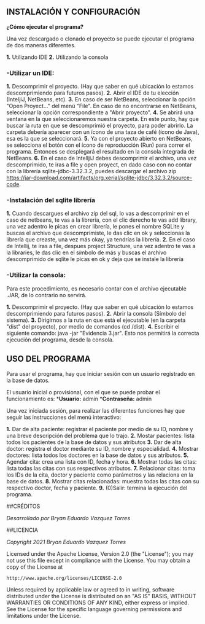 ## INSTALACIÓN Y CONFIGURACIÓN
 
**¿Cómo ejecutar el programa?**

Una vez descargado o clonado el proyecto se puede ejecutar el programa de dos
maneras diferentes.

**1.** Utilizando IDE
**2.** Utilizando la consola

### -Utilizar un IDE:
**1.** Descomprimir el proyecto. (Hay que saber en qué ubicación lo estamos 
   descomprimiendo para futuros pasos).
**2.** Abrir el IDE de tu elección (InteljiJ, NetBeans, etc).
**3.** En caso de ser NetBeans, seleccionar la opción "Open Proyect..." del 
   menú "File". En caso de no encontrarse en NetBeans, seleccionar la opción 
   correspondiente a "Abrir proyecto".
**4.** Se abrirá una ventana en la que seleccionaremos nuestra carpeta. En este 
   punto, hay que buscar la ruta en que se descomprimió el proyecto, para poder 
   abrirlo. La carpeta debería aparecer con un ícono de una taza de café (ícono 
   de Java), esa es la que se seleccionará.
**5.** Ya con el proyecto abierto en NetBeans, se selecciona el botón con el ícono 
   de reproducción (Run) para correr el programa. Entonces se desplegará el 
   resultado en la consola integrada de NetBeans.
**6.** En el caso de IntelljiJ debes descomprimir el archivo, una vez descomprimido, te iras a file 
   y open proyect, en dado caso con no contar con la librería sqlite-jdbc-3.32.3.2, puedes descargar 
   el archivo zip https://jar-download.com/artifacts/org.xerial/sqlite-jdbc/3.32.3.2/source-code.

### -Instalación del sqlite librería
**1.** Cuando descargues el archivo zip del sql, lo vas a descomprimir en el caso de netbeans, 
   te vas a la librería, con el clic derecho te vas add library, una vez adentro le picas en
   crear librería, le pones el nombre SQLite y buscas el archivo que descomprimiste, le das clic
   en ok y seleccionas la librería que creaste, una vez más okay, ya tendrías la librería.
**2.** En el caso de Intellij, te iras a file, despues project Structure, una vez adentro te vas 
   a la libraries, le das clic en el símbolo de más y buscas el archivo descomprimido de sqlite
   le picas en ok y deja que se instale la librería 
 
   
### -Utilizar la consola:
Para este procedimiento, es necesario contar con el archivo ejecutable .JAR, de
lo contrario no servirá.

**1.** Descomprimir el proyecto. (Hay que saber en qué ubicación lo estamos
descomprimiendo para futuros pasos).
**2.** Abrir la consola (Símbolo del sistema).
**3.** Dirigirnos a la ruta en que está el ejecutable (en la carpeta "dist" del
proyecto), por medio de comandos (cd <Tu ruta>/dist).
**4.** Escribir el siguiente comando: java -jar "Evidencia 3.jar". Esto nos permitirá
la correcta ejecución del programa, desde la consola.

 ## USO DEL PROGRAMA
 
Para usar el programa, hay que iniciar sesión con un usuario registrado en la base
de datos.

El usuario inicial o provisional, con el que se puede probar el funcionamiento es:
 ***Usuario:** admin
 ***Contraseña:** admin

Una vez iniciada sesión, para realizar las diferentes funciones hay que seguir las 
instrucciones del menú interactivo: 

**1.** Dar de alta paciente: registrar el paciente por medio de su ID, nombre y una
breve descripción del problema que lo trajo. 
**2.** Mostar pacientes: lista todos los pacientes de la base de datos y sus atributos
**3.** Dar de alta doctor: registra el doctor mediante su ID, nombre y especialidad.
**4.** Mostrar doctores: lista todos los doctores en la base de datos y sus atributos.
**5.** Agendar cita: crea una lista con ID, fecha y hora.
**6.** Mostrar todas las citas: lista todas las citas con sus respectivos atributos.
**7.** Relacionar citas: toma los IDs de la cita, doctor y paciente como parámetros y
las relaciona en la base de datos.
**8.** Mostrar citas relacionadas: muestra todas las citas con su respectivo doctor, 
fecha y paciente.
**9.** (0)Salir: termina la ejecución del programa.


 ##CRÉDITOS 
 
_Desarrollado por Bryan Eduardo Vazquez Torres_


 ##LICENCIA 
 
_Copyright 2021 Bryan Eduardo Vazquez Torres_

Licensed under the Apache License, Version 2.0 (the "License");
you may not use this file except in compliance with the License.
You may obtain a copy of the License at

    http://www.apache.org/licenses/LICENSE-2.0

Unless required by applicable law or agreed to in writing, software
distributed under the License is distributed on an "AS IS" BASIS,
WITHOUT WARRANTIES OR CONDITIONS OF ANY KIND, either express or implied.
See the License for the specific language governing permissions and
limitations under the License.
